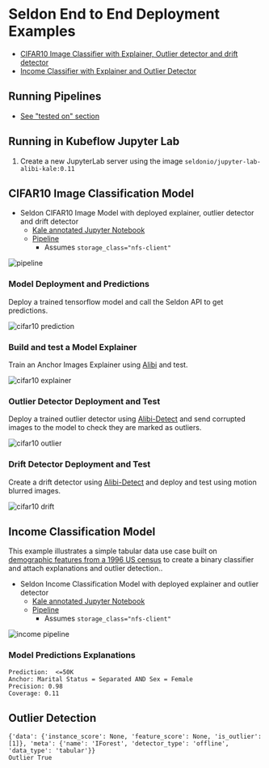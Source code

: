 # Seldon End to End Deployment Examples

 * [CIFAR10 Image Classifier with Explainer, Outlier detector and drift detector](#cifar10-image-classification-model)
 * [Income Classifier with Explainer and Outlier Detector](#income-classification-model)

## Running Pipelines

 * [See "tested on" section](../README.md#tested-on)

## Running in Kubeflow Jupyter Lab

 1. Create a new JupyterLab server using the image `seldonio/jupyter-lab-alibi-kale:0.11`
 

## CIFAR10 Image Classification Model

 * Seldon CIFAR10 Image Model with deployed explainer, outlier detector and drift detector
    * [Kale annotated Jupyter Notebook](./seldon_e2e_cifar10.ipynb)
    * [Pipeline](./seldon_e2e_cifar10.kale.py)
      * Assumes `storage_class="nfs-client"`

![pipeline](cifar10-pipeline.png)


### Model Deployment and Predictions

Deploy a trained tensorflow model and call the Seldon API to get predictions.

![cifar10 prediction](cifar10-prediction.png)

### Build and test a Model Explainer

Train an Anchor Images Explainer using [Alibi](https://github.com/SeldonIO/alibi) and test.

![cifar10 explainer](cifar10-explainer.png)

### Outlier Detector Deployment and Test

Deploy a trained outlier detector using [Alibi-Detect](https://github.com/SeldonIO/alibi-detect) and send corrupted images to the model to check they are marked as outliers.

![cifar10 outlier](cifar10-outlier.png)

### Drift Detector Deployment and Test

Create a drift detector using [Alibi-Detect](https://github.com/SeldonIO/alibi-detect) and deploy and test using motion blurred images.

![cifar10 drift](cifar10-drift.png)


## Income Classification Model

This example illustrates a simple tabular data use case built on [demographic features from a 1996 US census](https://archive.ics.uci.edu/ml/datasets/census+income) to create a binary classifier and attach explanations and outlier detection..

 * Seldon Income Classification Model with deployed explainer and outlier detector
    * [Kale annotated Jupyter Notebook](./seldon_e2e_adult.ipynb)
    * [Pipeline](./seldon_e2e_adult.kale.py)
      * Assumes `storage_class="nfs-client"`

![income pipeline](income-pipeline.png)

### Model Predictions Explanations

```
Prediction:  <=50K
Anchor: Marital Status = Separated AND Sex = Female
Precision: 0.98
Coverage: 0.11
```

## Outlier Detection

```
{'data': {'instance_score': None, 'feature_score': None, 'is_outlier': [1]}, 'meta': {'name': 'IForest', 'detector_type': 'offline', 'data_type': 'tabular'}}
Outlier True
```